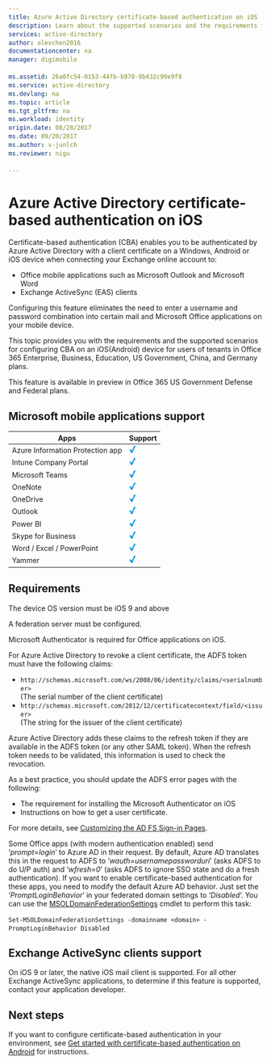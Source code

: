 ```yaml
---
title: Azure Active Directory certificate-based authentication on iOS | Microsoft Docs
description: Learn about the supported scenarios and the requirements for configuring certificate-based authentication in solutions with iOS devices
services: active-directory
author: alexchen2016
documentationcenter: na
manager: digimobile

ms.assetid: 26a6fc54-0153-44fb-b970-9b432c99e9f9
ms.service: active-directory
ms.devlang: na
ms.topic: article
ms.tgt_pltfrm: na
ms.workload: identity
origin.date: 08/28/2017
ms.date: 09/20/2017
ms.author: v-junlch
ms.reviewer: nigu

---
```

# Azure Active Directory certificate-based authentication on iOS

Certificate-based authentication (CBA) enables you to be authenticated by Azure Active Directory with a client certificate on a Windows, Android or iOS device when connecting your Exchange online account to:

* Office mobile applications such as Microsoft Outlook and Microsoft Word   
* Exchange ActiveSync (EAS) clients

Configuring this feature eliminates the need to enter a username and password combination into certain mail and Microsoft Office applications on your mobile device. 

This topic provides you with the requirements and the supported scenarios for configuring CBA on an iOS(Android) device for users of tenants in Office 365 Enterprise, Business, Education, US Government, China, and Germany plans.

This feature is available in preview in Office 365 US Government Defense and Federal plans.




## Microsoft mobile applications support

| Apps | Support |
| --- | --- |
| Azure Information Protection app |![Check][1] |
| Intune Company Portal |![Check][1] |
| Microsoft Teams |![Check][1] |
| OneNote |![Check][1] |
| OneDrive |![Check][1] |
| Outlook |![Check][1] |
| Power BI |![Check][1] |
| Skype for Business |![Check][1] |
| Word / Excel / PowerPoint |![Check][1] |
| Yammer |![Check][1] |


## Requirements

The device OS version must be iOS 9 and above

A federation server must be configured.  

Microsoft Authenticator is required for Office applications on iOS.  

For Azure Active Directory to revoke a client certificate, the ADFS token must have the following claims:  

* `http://schemas.microsoft.com/ws/2008/06/identity/claims/<serialnumber>`  
  (The serial number of the client certificate)
* `http://schemas.microsoft.com/2012/12/certificatecontext/field/<issuer>`  
  (The string for the issuer of the client certificate)

Azure Active Directory adds these claims to the refresh token if they are available in the ADFS token (or any other SAML token). When the refresh token needs to be validated, this information is used to check the revocation.

As a best practice, you should update the ADFS error pages with the following:

* The requirement for installing the Microsoft Authenticator on iOS
* Instructions on how to get a user certificate.

For more details, see [Customizing the AD FS Sign-in Pages](https://technet.microsoft.com/library/dn280950.aspx).

Some Office apps (with modern authentication enabled) send ‘*prompt=login*’ to Azure AD in their request. By default, Azure AD translates this in the request to ADFS to ‘*wauth=usernamepassworduri*’ (asks ADFS to do U/P auth) and ‘*wfresh=0*’ (asks ADFS to ignore SSO state and do a fresh authentication). If you want to enable certificate-based authentication for these apps, you need to modify the default Azure AD behavior. Just set the ‘*PromptLoginBehavior*’ in your federated domain settings to ‘*Disabled*‘. 
You can use the [MSOLDomainFederationSettings](https://docs.microsoft.com/en-us/powershell/module/msonline/set-msoldomainfederationsettings?view=azureadps-1.0/) cmdlet to perform this task:

`Set-MSOLDomainFederationSettings -domainname <domain> -PromptLoginBehavior Disabled`
  

## Exchange ActiveSync clients support
On iOS 9 or later, the native iOS mail client is supported. For all other Exchange ActiveSync applications, to determine if this feature is supported, contact your application developer.  


## Next steps

If you want to configure certificate-based authentication in your environment, see [Get started with certificate-based authentication on Android](active-directory-certificate-based-authentication-get-started.md) for instructions.


<!--Image references-->
[1]: ./media/active-directory-certificate-based-authentication-ios/ic195031.png

<!--Update_Description: wording update -->
